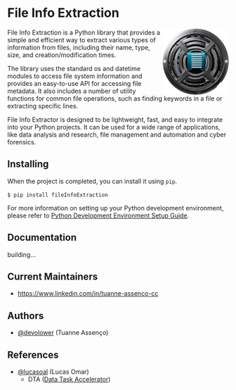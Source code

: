 # File Info Extraction

<img align="right" alt="File Info Extraction Icon" width="150" src="./src/fie-icon.png">

File Info Extraction is a Python library that provides a simple and efficient way to extract various types of information from files, including their name, type, size, and creation/modification times.

The library uses the standard os and datetime modules to access file system information and provides an easy-to-use API for accessing file metadata. It also includes a number of utility functions for common file operations, such as finding keywords in a file or extracting specific lines.

File Info Extractor is designed to be lightweight, fast, and easy to integrate into your Python projects. It can be used for a wide range of applications, like data analysis and research, file management and automation and cyber forensics.

## Installing

When the project is completed, you can install it using `pip`.
```
$ pip install fileInfoExtraction
```
For more information on setting up your Python development environment, please refer to [Python Development Environment Setup Guide](https://cloud.google.com/python/docs/setup).

## Documentation
building... 

## Current Maintainers

- https://www.linkedin.com/in/tuanne-assenco-cc

## Authors

- [@devolower](https://github.com/devlower) (Tuanne Assenço)

## References
- [@lucasoal](https://github.com/lucasoal) (Lucas Omar)
    - DTA ([Data Task Accelerator](https://github.com/lucasoal/data-task-accelerator))